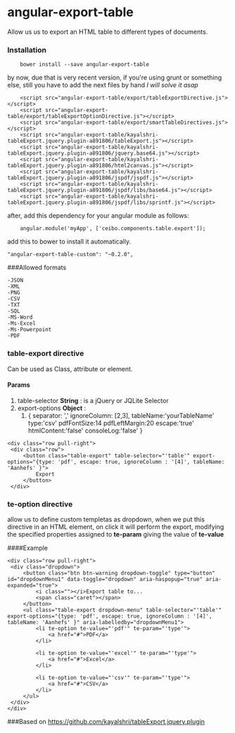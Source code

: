 # angular-export-table
Allow us us to export an HTML table to different types of documents.


### Installation

```
    bower install --save angular-export-table
```

by now, due that is very recent version, if you're using grunt or something else, still you have to add the next files by hand
*I will solve it asap*

```
    <script src="angular-export-table/export/tableExportDirective.js"></script>
    <script src="angular-export-table/export/tableExportOptionDirective.js"></script>
    <script src="angular-export-table/export/smartTableDirectives.js"></script>
    <script src="angular-export-table/kayalshri-tableExport.jquery.plugin-a891806/tableExport.js"></script>
    <script src="angular-export-table/kayalshri-tableExport.jquery.plugin-a891806/jquery.base64.js"></script>
    <script src="angular-export-table/kayalshri-tableExport.jquery.plugin-a891806/html2canvas.js"></script>
    <script src="angular-export-table/kayalshri-tableExport.jquery.plugin-a891806/jspdf/jspdf.js"></script>
    <script src="angular-export-table/kayalshri-tableExport.jquery.plugin-a891806/jspdf/libs/base64.js"></script>
    <script src="angular-export-table/kayalshri-tableExport.jquery.plugin-a891806/jspdf/libs/sprintf.js"></script>

```


after, add this dependency for your angular module as follows:

```
    angular.module('myApp', ['ceibo.components.table.export']);
```

add this to bower to install it automatically. 

```
"angular-export-table-custom": "~0.2.0",
```

###Allowed formats

    -JSON
    -XML
    -PNG
    -CSV
    -TXT
    -SQL
    -MS-Word
    -Ms-Excel
    -Ms-Powerpoint
    -PDF

### table-export directive
Can be used as Class, attribute or element.

#### Params

1. table-selector **String** : is a jQuery or JQLite Selector
2. export-options **Object** :
   1. {
        separator: ','
        ignoreColumn: [2,3],
        tableName:'yourTableName'
        type:'csv'
        pdfFontSize:14
        pdfLeftMargin:20
        escape:'true'
        htmlContent:'false'
        consoleLog:'false'
     }


```
<div class="row pull-right">
 <div class="row">
     <button class="table-export" table-selector="'table'" export-options="{type: 'pdf', escape: true, ignoreColumn : '[4]', tableName: 'Aanhefs' }">
         Export
     </button>
 </div>
```

### te-option directive

allow us to define custom templetas as dropdown, when we put this directive in an HTML element, on click it will perform the export, modifying the specified
properties assigned to **te-param** giving the value of **te-value**

####Example


```
<div class="row pull-right">
 <div class="dropdown">
     <button class="btn btn-warning dropdown-toggle" type="button" id="dropdownMenu1" data-toggle="dropdown" aria-haspopup="true" aria-expanded="true">
         <i class=""></i>Export table to...
         <span class="caret"></span>
     </button>
     <ul class="table-export dropdown-menu" table-selector="'table'" export-options="{type: 'pdf', escape: true, ignoreColumn : '[4]', tableName: 'Aanhefs' }" aria-labelledby="dropdownMenu1">
         <li te-option te-value="'pdf'" te-param="'type'">
             <a href="#">PDF</a>
         </li>

         <li te-option te-value="'excel'" te-param="'type'">
             <a href="#">Excel</a>
         </li>

         <li te-option te-value="'csv'" te-param="'type'">
             <a href="#">CSV</a>
         </li>
     </ul>
 </div>
</div>
```

###Based on
https://github.com/kayalshri/tableExport.jquery.plugin

